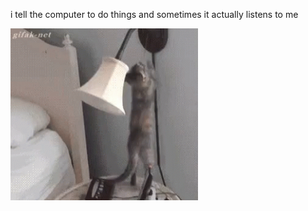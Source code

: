 i tell the computer to do things and sometimes it actually listens to me
<!--START_SECTION:update_image-->
<img src=https://raw.githubusercontent.com/sneakykestrel/sneakykestrel/main/.github/images/turn-off-lamp.gif height="" width="300" align=left alt=kitty />
<!--END_SECTION:update_image-->


